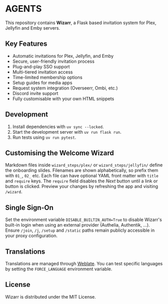 # AGENTS

This repository contains **Wizarr**, a Flask based invitation system for Plex, Jellyfin and Emby servers.

## Key Features
- Automatic invitations for Plex, Jellyfin, and Emby
- Secure, user-friendly invitation process
- Plug-and-play SSO support
- Multi-tiered invitation access
- Time-limited membership options
- Setup guides for media apps
- Request system integration (Overseerr, Ombi, etc.)
- Discord invite support
- Fully customisable with your own HTML snippets

## Development
1. Install dependencies with `uv sync --locked`.
2. Start the development server with `uv run flask run`.
3. Run tests using `uv run pytest`.

## Customising the Welcome Wizard
Markdown files inside `wizard_steps/plex/` or `wizard_steps/jellyfin/` define the onboarding slides. Filenames are shown alphabetically, so prefix them with `01_`, `02_` etc. Each file can have optional YAML front matter with `title` and `require` keys. The `require` field disables the *Next* button until a link or button is clicked. Preview your changes by refreshing the app and visiting `/wizard`.

## Single Sign‑On
Set the environment variable `DISABLE_BUILTIN_AUTH=True` to disable Wizarr's built-in login when using an external provider (Authelia, Authentik, ...). Ensure `/join`, `/j`, `/setup` and `/static` paths remain publicly accessible in your proxy configuration.

## Translations
Translations are managed through [Weblate](https://hosted.weblate.org/engage/wizarr/). You can test specific languages by setting the `FORCE_LANGUAGE` environment variable.

## License
Wizarr is distributed under the MIT License.
